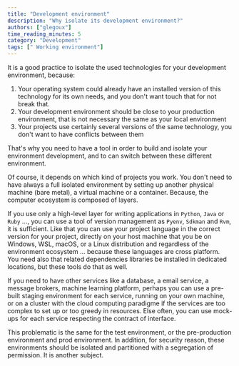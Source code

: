 ```yaml
---
title: "Development environment"
description: "Why isolate its development environment?"
authors: ["glegoux"]
time_reading_minutes: 5
category: "Development"
tags: [" Working environment"]
---
```


It is a good practice to isolate the used technologies for your development environment, because: 

1. Your operating system could already have an installed version of this technology for its own needs, 
and you don't want touch that for not break that. 
2. Your development environment should be close to your production environment, that is not necessary the same as your local environment  
3. Your projects use certainly several versions of the same technology, you don't want to have conflicts between them 

That's why you need to have a tool in order to build and isolate your environment development, and to can switch between 
these different environment.

Of course, it depends on which kind of projects you work. You don't need to have always a full isolated environment by setting up 
another physical machine (bare metal), a virtual machine or a container. Because, the computer ecosystem is composed of layers. 

If you use only a high-level layer for writing applications in `Python`, `Java` or `Ruby` ..., you can use a tool of version management 
as `Pyenv`,  `Sdkman` and `Rvm`, it is sufficient. Like that you can use your project language in the correct version for your project, 
directly on your host machine that you be on Windows, WSL, macOS, or a Linux distribution and regardless of the environment ecosystem ... 
because these languages are cross platform. You need also that related dependencies libraries be installed in dedicated locations, 
but these tools do that as well. 

If you need to have other services like a database, a email service, a message brokers, machine learning platform, perhaps you can
use a pre-built staging environment for each service, running on your own machine, or on a cluster with the cloud computing paradigme if
the services are too complex to set up or too greedy in resources. Else often, you can use mock-ups for each service respecting
the contract of interface.

This problematic is the same for the test environment, or the pre-production environment and prod environment. In addition, for security 
reason, these environments should be isolated and partitioned with a segregation of permission. It is another subject.
